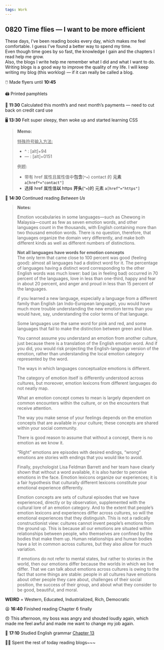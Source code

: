 ```yaml
---
tags: Work
---
```


## 0820 Time flies — I want to be more efficient

These days, I’ve been reading books every day, which makes me feel comfortable. I guess I’ve found a better way to spend my time.  
Even though time goes by so fast, the knowledge I gain and the chapters I read help me grow.   
Also, the blogs I write help me remember what I did and what I want to do.  
Writing blogs is a good way to improve the quality of my life. I will keep writing my blog (this worklog) — if it can really be called a blog.

🖱️ Made flyers until **10:45**

🖨️ Printed pamphlets

📝 **11:30** Calculated this month’s and next month’s payments — need to cut back on credit card use

🖥️ **13:30** Felt super sleepy, then woke up and started learning CSS

>**Memo:**
>
><u>特殊符号输入方法:</u>
>- ^ : [alt]+94
>- — : [alt]+0151
>  
>例题:
>- 带有 href 属性且属性值中**包含**(`*=`) contact 的 <a> 元素  `a[href*="contact"]`
>- 选择 href 属性值**以** https **开头**(`^=`)的 <a> 元素  `a[href^="https"]`

📖 **14:30** Continued reading *Between Us*

>**Notes:**
>
>Emotion vocabularies in some languages—such as Chewong in Malaysia—count as few as seven emotion words,
>and other languages count in the thousands, with English containing more than two thousand emotion words.
>There is no question, therefore, that languages organize the domain very differently, and make both different kinds as well as different numbers of distinctions.
>
>**Not all languages have words for emotion concepts**  
>The only term that came close to 100 percent was good (feeling good): almost all languages had a distinct word for it.
>The percentage of languages having a distinct word corresponding to the other English words was much lower: bad (as in feeling bad) occurred in 70 percent of the languages,
>love in less than one-third, happy and fear in about 20 percent, and anger and proud in less than 15 percent of the languages.
>
>if you learned a new language, especially a language from a different family than English (an Indo-European language),
>you would have much more trouble understanding the new emotion terms than you would have, say, understanding the color terms of that language.
>
>Some languages use the same word for pink and red, and some languages that fail to make the distinction between green and blue.
>
>You cannot assume you understand an emotion from another culture, just because there is a translation of the English emotion word.
>And if you did, you would risk projecting the English-language version of the emotion, rather than understanding the local emotion category represented by the word.
>
>The ways in which languages conceptualize emotions is different.
>
>The category of emotion itself is differently understood across cultures, but moreover, emotion lexicons from different languages do not neatly map.
>
>What an emotion concept comes to mean is largely dependent on common encounters within the culture, or on the encounters that receive attention.
>
>The way you make sense of your feelings depends on the emotion concepts that are available in your culture; these concepts are shared within your social community.
>
>There is good reason to assume that without a concept, there is no emotion as we know it.
>
>“Right” emotions are episodes with desired endings, “wrong” emotions are stories with endings that you would like to avoid.
>
>Finally, psychologist Lisa Feldman Barrett and her team have clearly shown that without a word available, it is also harder to perceive emotions in the face.
>Emotion lexicons organize our experiences; it is a fair hypothesis that culturally different lexicons constitute your emotional experience differently.
>
>Emotion concepts are sets of cultural episodes that we have experienced, directly or by observation, supplemented with the cultural lore of an emotion category.
>And to the extent that people’s emotion lexicons and experiences differ across cultures, so will the emotional experiences that they distinguish.
>This is not a radically constructionist view: cultures cannot invent people’s emotions from the ground up.
>This is because all our emotions are situated within relationships between people, who themselves are confined by the bodies that make them up.
>Human relationships and human bodies have a lot in common across cultures, but they also allow for much variation.
>
>If emotions do not refer to mental states, but rather to stories in the world, then our emotions differ because the worlds in which we live differ.
>That we can talk about emotions across cultures is owing to the fact that some things are stable:
>people in all cultures have emotions about other people they care about, challenges of their social position, the success of their group, and about what they consider to be good, beautiful, and moral.

**WEIRD** = Western, Educated, Industrialized, Rich, Democratic

😫 **16:40** Finished reading Chapter 6 finally

😠 This afternoon, my boss was angry and shouted loudly again, which made me feel awful and made me want to change my job again.

📗 **17:10** Studied English grammar [Chapter 13](https://llwslc.github.io/grammar-club/content/Chapter13.html)

🏄‍♀️ Spent the rest of today reading blogs~~~


